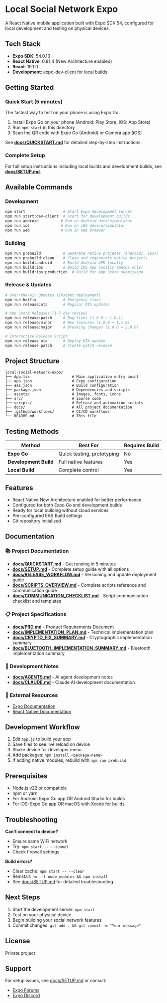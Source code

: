 # Local Social Network Expo

A React Native mobile application built with Expo SDK 54, configured for local development and testing on physical devices.

## Tech Stack

- **Expo SDK**: 54.0.13
- **React Native**: 0.81.4 (New Architecture enabled)
- **React**: 19.1.0
- **Development**: expo-dev-client for local builds

## Getting Started

### Quick Start (5 minutes)

The fastest way to test on your phone is using Expo Go:

1. Install Expo Go on your phone (Android: Play Store, iOS: App Store)
2. Run `npm start` in this directory
3. Scan the QR code with Expo Go (Android) or Camera app (iOS)

See **[docs/QUICKSTART.md](docs/QUICKSTART.md)** for detailed step-by-step instructions.

### Complete Setup

For full setup instructions including local builds and development builds, see **[docs/SETUP.md](docs/SETUP.md)**.

## Available Commands

### Development
```bash
npm start                 # Start Expo development server
npm run start:dev-client  # Start for development builds
npm run android          # Run on Android device/emulator
npm run ios              # Run on iOS device/simulator
npm run web              # Run in web browser
```

### Building
```bash
npm run prebuild          # Generate native projects (android/, ios/)
npm run prebuild:clean    # Clean and regenerate native projects
npm run build:android     # Build Android APK locally
npm run build:ios         # Build iOS app locally (macOS only)
npm run build:ios:production  # Build for App Store submission
```

### Release & Updates
```bash
# Over-the-Air Updates (Instant deployment)
npm run hotfix            # Emergency fixes
npm run release:ota       # Regular OTA updates

# App Store Releases (1-7 day review)
npm run release:patch     # Bug fixes (1.0.0 → 1.0.1)
npm run release:minor     # New features (1.0.0 → 1.1.0)
npm run release:major     # Breaking changes (1.0.0 → 2.0.0)

# Interactive Release Script
npm run release ota       # Deploy OTA update
npm run release patch     # Create patch release
```

## Project Structure

```
local-social-network-expo/
├── App.tsx                   # Main application entry point
├── app.json                  # Expo configuration
├── eas.json                  # Build configuration
├── package.json              # Dependencies and scripts
├── assets/                   # Images, fonts, icons
├── src/                      # Source code
├── scripts/                  # Release and automation scripts
├── docs/                     # All project documentation
├── .github/workflows/        # CI/CD workflows
└── README.md                 # This file
```

## Testing Methods

| Method | Best For | Requires Build |
|--------|----------|----------------|
| **Expo Go** | Quick testing, prototyping | No |
| **Development Build** | Full native features | Yes |
| **Local Build** | Complete control | Yes |

## Features

- React Native New Architecture enabled for better performance
- Configured for both Expo Go and development builds
- Ready for local building without cloud services
- Pre-configured EAS Build settings
- Git repository initialized

## Documentation

### 📚 **Project Documentation**
- **[docs/QUICKSTART.md](docs/QUICKSTART.md)** - Get running in 5 minutes
- **[docs/SETUP.md](docs/SETUP.md)** - Complete setup guide with all options
- **[docs/RELEASE_WORKFLOW.md](docs/RELEASE_WORKFLOW.md)** - Versioning and update deployment guide
- **[docs/SCRIPTS_OVERVIEW.md](docs/SCRIPTS_OVERVIEW.md)** - Complete scripts reference and communication guide
- **[docs/COMMUNICATION_CHECKLIST.md](docs/COMMUNICATION_CHECKLIST.md)** - Script communication checklist and templates

### 📋 **Project Specifications**
- **[docs/PRD.md](docs/PRD.md)** - Product Requirements Document
- **[docs/IMPLEMENTATION_PLAN.md](docs/IMPLEMENTATION_PLAN.md)** - Technical implementation plan
- **[docs/CRYPTO_FIX_SUMMARY.md](docs/CRYPTO_FIX_SUMMARY.md)** - Cryptographic implementation summary
- **[docs/BLUETOOTH_IMPLEMENTATION_SUMMARY.md](docs/BLUETOOTH_IMPLEMENTATION_SUMMARY.md)** - Bluetooth implementation summary

### 🤖 **Development Notes**
- **[docs/AGENTS.md](docs/AGENTS.md)** - AI agent development notes
- **[docs/CLAUDE.md](docs/CLAUDE.md)** - Claude AI development documentation

### 🔗 **External Resources**
- [Expo Documentation](https://docs.expo.dev)
- [React Native Documentation](https://reactnative.dev)

## Development Workflow

1. Edit `App.js` to build your app
2. Save files to see live reload on device
3. Shake device for developer menu
4. Add packages: `npm install <package-name>`
5. If adding native modules, rebuild with `npm run prebuild`

## Prerequisites

- Node.js v22 or compatible
- npm or yarn
- For Android: Expo Go app OR Android Studio for builds
- For iOS: Expo Go app OR macOS with Xcode for builds

## Troubleshooting

**Can't connect to device?**
- Ensure same WiFi network
- Try: `npm start -- --tunnel`
- Check firewall settings

**Build errors?**
- Clear cache: `npm start -- --clear`
- Reinstall: `rm -rf node_modules && npm install`
- See [docs/SETUP.md](docs/SETUP.md) for detailed troubleshooting

## Next Steps

1. Start the development server: `npm start`
2. Test on your physical device
3. Begin building your social network features
4. Commit changes: `git add . && git commit -m "Your message"`

## License

Private project

## Support

For setup issues, see [docs/SETUP.md](docs/SETUP.md) or consult:
- [Expo Forums](https://forums.expo.dev)
- [Expo Discord](https://chat.expo.dev)
